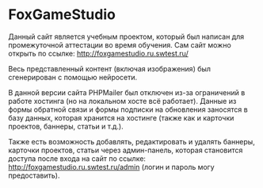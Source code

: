 # FoxGameStudio
Данный сайт является учебным проектом, который был написан для промежуточной аттестации во время обучения. 
Сам сайт можно открыть по ссылке: http://foxgamestudio.ru.swtest.ru/

Весь представленный контент (включая изображения) был сгенерирован с помощью нейросети.

В данной версии сайта PHPMailer был отключен из-за ограничений в работе хостинга (но на локальном хосте всё работает). Данные из формы обратной связи и формы подписки на обновления заносятся в базу данных, которая хранится на хостинге (также как и карточки проектов, баннеры, статьи и т.д.).

Также есть возможность добавлять, редактировать и удалять баннеры, карточки проектов, статьи через админ-панель, которая становится доступа после входа на сайт по ссылке: http://foxgamestudio.ru.swtest.ru/admin (логин и пароль могу предоставить).
